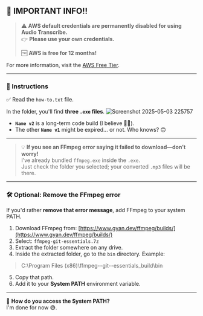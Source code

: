 ## 🚨 IMPORTANT INFO!!

> ⚠️ **AWS default credentials are permanently disabled for using Audio Transcribe.**  
> 👉 **Please use your own credentials.**  
>   
> 🆓 **AWS is free for 12 months!**  

For more information, visit the [AWS Free Tier](https://aws.amazon.com/free/?all-free-tier.sort-by=item.additionalFields.SortRank&all-free-tier.sort-order=asc&awsf.Free%20Tier%20Types=*all&awsf.Free%20Tier%20Categories=*all).

---

### 📄 Instructions

✅ Read the `how-to.txt` file.  

In the folder, you'll find **three `.exe` files**.
![Screenshot 2025-05-03 225757](https://github.com/user-attachments/assets/39cf9610-cfdb-4397-baa8-ba7ede104ff9)


- **`Name v2`** is a long-term code build (I believe 🤷‍♂️).
- The other **`Name v1`** might be expired... or not. Who knows? 🙃

---

> 💡 **If you see an FFmpeg error saying it failed to download—don’t worry!**  
> I’ve already bundled `ffmpeg.exe` inside the `.exe`.  
> Just check the folder you selected; your converted `.mp3` files will be there.

---

### 🛠️ Optional: Remove the FFmpeg error

If you'd rather **remove that error message**, add FFmpeg to your system PATH.

1. Download FFmpeg from: [https://www.gyan.dev/ffmpeg/builds/](https://www.gyan.dev/ffmpeg/builds/)  
2. Select: `ffmpeg-git-essentials.7z`  
3. Extract the folder somewhere on any drive.
4. Inside the extracted folder, go to the `bin` directory. Example: 
 
>C:\Program Files (x86)\ffmpeg-<date>-git-<version>-essentials_build\bin

5. Copy that path.
6. Add it to your **System PATH** environment variable.

---

🤔 **How do you access the System PATH?**  
I'm done for now 😅.
